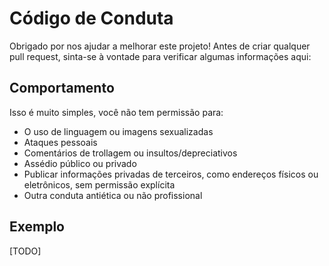 # Código de Conduta


Obrigado por nos ajudar a melhorar este projeto! Antes de criar qualquer pull request, sinta-se à vontade para verificar algumas informações aqui:

## Comportamento

Isso é muito simples, você não tem permissão para:
* O uso de linguagem ou imagens sexualizadas
* Ataques pessoais
* Comentários de trollagem ou insultos/depreciativos
* Assédio público ou privado
* Publicar informações privadas de terceiros, como endereços físicos ou eletrônicos, sem permissão explícita
* Outra conduta antiética ou não profissional

## Exemplo
[TODO]

